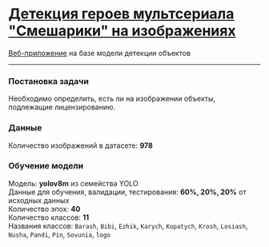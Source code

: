 # [Детекция героев мультсериала "Смешарики" на изображениях](https://smeshariki-detection.streamlit.app/)
[Веб-приложение](https://smeshariki-detection.streamlit.app/) на базе модели детекции объектов

---

### Постановка задачи
Необходимо определить, есть ли на изображении объекты, подлежащие лицензированию.

### Данные
Количество изображений в датасете: **978**

### Обучение модели
Модель: **yolov8m** из семейства YOLO  
Данные для обучения, валидации, тестирования: **60%, 20%, 20%** от исходных данных  
Количество эпох: **40**  
Количество классов: **11**  
Названия классов: `Barash`, `Bibi`, `Ezhik`, `Karych`, `Kopatych`, `Krosh`, `Losiash`, `Nusha`, `Pandi`, `Pin`, `Sovunia`, `logo`

